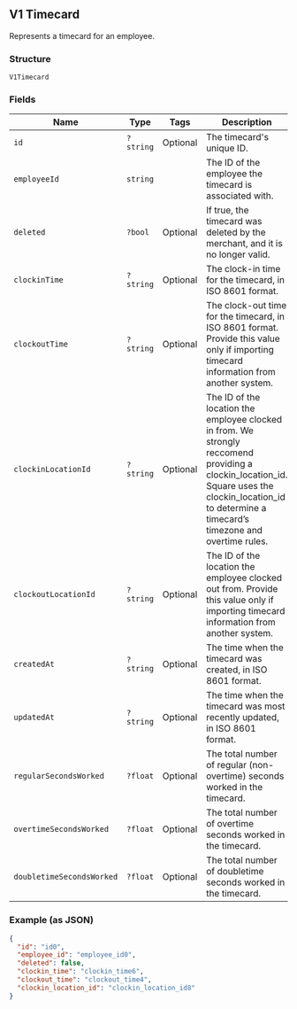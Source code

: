 ## V1 Timecard

Represents a timecard for an employee.

### Structure

`V1Timecard`

### Fields

| Name | Type | Tags | Description | Getter | Setter |
|  --- | --- | --- | --- | --- | --- |
| `id` | `?string` | Optional | The timecard's unique ID. | getId(): ?string | setId(?string id): void |
| `employeeId` | `string` |  | The ID of the employee the timecard is associated with. | getEmployeeId(): string | setEmployeeId(string employeeId): void |
| `deleted` | `?bool` | Optional | If true, the timecard was deleted by the merchant, and it is no longer valid. | getDeleted(): ?bool | setDeleted(?bool deleted): void |
| `clockinTime` | `?string` | Optional | The clock-in time for the timecard, in ISO 8601 format. | getClockinTime(): ?string | setClockinTime(?string clockinTime): void |
| `clockoutTime` | `?string` | Optional | The clock-out time for the timecard, in ISO 8601 format. Provide this value only if importing timecard information from another system. | getClockoutTime(): ?string | setClockoutTime(?string clockoutTime): void |
| `clockinLocationId` | `?string` | Optional | The ID of the location the employee clocked in from. We strongly reccomend providing a clockin_location_id. Square uses the clockin_location_id to determine a timecard’s timezone and overtime rules. | getClockinLocationId(): ?string | setClockinLocationId(?string clockinLocationId): void |
| `clockoutLocationId` | `?string` | Optional | The ID of the location the employee clocked out from. Provide this value only if importing timecard information from another system. | getClockoutLocationId(): ?string | setClockoutLocationId(?string clockoutLocationId): void |
| `createdAt` | `?string` | Optional | The time when the timecard was created, in ISO 8601 format. | getCreatedAt(): ?string | setCreatedAt(?string createdAt): void |
| `updatedAt` | `?string` | Optional | The time when the timecard was most recently updated, in ISO 8601 format. | getUpdatedAt(): ?string | setUpdatedAt(?string updatedAt): void |
| `regularSecondsWorked` | `?float` | Optional | The total number of regular (non-overtime) seconds worked in the timecard. | getRegularSecondsWorked(): ?float | setRegularSecondsWorked(?float regularSecondsWorked): void |
| `overtimeSecondsWorked` | `?float` | Optional | The total number of overtime seconds worked in the timecard. | getOvertimeSecondsWorked(): ?float | setOvertimeSecondsWorked(?float overtimeSecondsWorked): void |
| `doubletimeSecondsWorked` | `?float` | Optional | The total number of doubletime seconds worked in the timecard. | getDoubletimeSecondsWorked(): ?float | setDoubletimeSecondsWorked(?float doubletimeSecondsWorked): void |

### Example (as JSON)

```json
{
  "id": "id0",
  "employee_id": "employee_id0",
  "deleted": false,
  "clockin_time": "clockin_time6",
  "clockout_time": "clockout_time4",
  "clockin_location_id": "clockin_location_id8"
}
```

